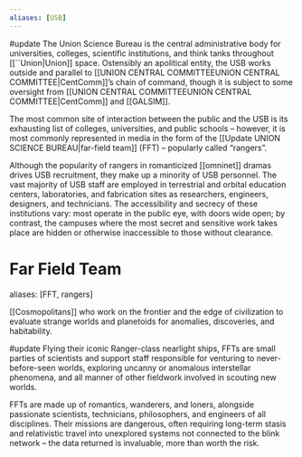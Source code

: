 ```yaml
---
aliases: [USB]
---
```


#update
The Union Science Bureau is the central administrative body for universities, colleges, scientific institutions, and think tanks throughout [[``Union|Union]] space. Ostensibly an apolitical entity, the USB works outside and parallel to [[UNION CENTRAL COMMITTEEUNION CENTRAL COMMITTEE|CentComm]]’s chain of command, though it is subject to some oversight from [[UNION CENTRAL COMMITTEEUNION CENTRAL COMMITTEE|CentComm]] and [[GALSIM]].

The most common site of interaction between the public and the USB is its exhausting list of colleges, universities, and public schools – however, it is most commonly represented in media in the form of the [[Update UNION SCIENCE BUREAU|far-field team]] (FFT) – popularly called “rangers”. 

Although the popularity of rangers in romanticized [[omninet]] dramas drives USB recruitment, they make up a minority of USB personnel. The vast majority of USB staff are employed in terrestrial and orbital education centers, laboratories, and fabrication sites as researchers, engineers, designers, and technicians. The accessibility and secrecy of these institutions vary: most operate in the public eye, with doors wide open; by contrast, the campuses where the most secret and sensitive work takes place are hidden or otherwise inaccessible to those without clearance.


# Far Field Team
aliases: [FFT, rangers]

[[Cosmopolitans]] who work on the frontier and the edge of civilization to
evaluate strange worlds and planetoids for anomalies,
discoveries, and habitability.

#update
Flying their iconic Ranger-class nearlight ships, FFTs are small parties of scientists and support staff responsible for venturing to never-before-seen worlds, exploring uncanny or anomalous interstellar phenomena, and all manner of other fieldwork involved in scouting new worlds.

FFTs are made up of romantics, wanderers, and loners, alongside passionate scientists, technicians, philosophers, and engineers of all disciplines. Their missions are dangerous, often requiring long-term stasis and relativistic travel into unexplored systems not connected to the blink network – the data returned is invaluable, more than worth the risk.